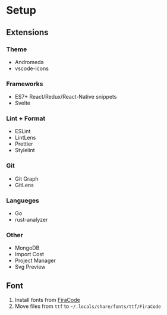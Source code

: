 # Setup

## Extensions

### Theme
- Andromeda
- vscode-icons

### Frameworks
- ES7+ React/Redux/React-Native snippets
- Svelte

### Lint + Format
- ESLint
- LintLens
- Prettier
- Stylelint

### Git
- Git Graph
- GitLens

### Langueges
- Go
- rust-analyzer

### Other
- MongoDB
- Import Cost
- Project Manager
- Svg Preview

## Font

1) Install fonts from [FiraCode](https://github.com/tonsky/FiraCode)
2) Move files from ```ttf``` to ```~/.locals/share/fonts/ttf/FiraCode``` 
